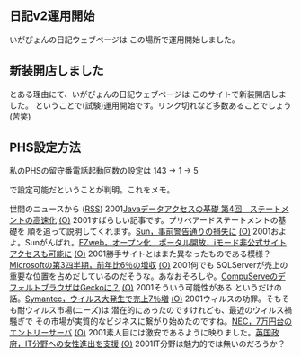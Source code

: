 ## 日記v2運用開始

いがぴょんの日記ウェブページは この場所で運用開始しました。






## 新装開店しました


とある理由にて、いがぴょんの日記ウェブページは このサイトで新装開店しました。
ということで(試験)運用開始です。リンク切れなど多数あることでしょう (苦笑)

## PHS設定方法


私のPHSの留守番電話起動回数の設定は
143 → 1 → 5


で設定可能だということが判明。これをメモ。



世間のニュースから ([RSS](ig011019-news.xml)) 2001[Javaデータアクセスの基礎 第4回　ステートメントの高速化](http://www.atmarkit.co.jp/fjava/rensai/jdbc04/jdbc04_1.html) [(O)](http://www.atmarkit.co.jp/fjava/rensai/jdbc04/jdbc04_1.html) 2001すばらしい記事です。プリペアードステートメントの基礎を 順を追って説明してくれます。[Sun，事前警告通りの損失に](http://www.zdnet.co.jp/news/0110/19/b_1018_06.html) [(O)](http://www.zdnet.co.jp/news/0110/19/b_1018_06.html) 2001およよ。Sunがんばれ。[EZweb，オープン化　ポータル開放，iモード非公式サイトアクセスも可能に](http://www.zdnet.co.jp/news/bursts/0110/18/kddi.html) [(O)](http://www.zdnet.co.jp/news/bursts/0110/18/kddi.html) 2001勝手サイトとはまた異なったものである模様？[Microsoftの第3四半期，前年比6％の増収](http://www.zdnet.co.jp/news/0110/19/b_1018_03.html) [(O)](http://www.zdnet.co.jp/news/0110/19/b_1018_03.html) 2001何でも SQLServerが売上の重要な位置を占めだしているのだそうな。あなおそろしや。[CompuServeのデフォルトブラウザはGeckoに？](http://www.zdnet.co.jp/news/0110/19/b_1018_11.html) [(O)](http://www.zdnet.co.jp/news/0110/19/b_1018_11.html) 2001そういう可能性がある というだけの話。[Symantec，ウイルス大発生で売上7％増](http://www.zdnet.co.jp/news/0110/19/b_1018_17.html) [(O)](http://www.zdnet.co.jp/news/0110/19/b_1018_17.html) 2001ウィルスの功罪。そもそも耐ウィルス市場(ニーズ)は 潜在的にあったのですけれども、最近のウィルス禍騒ぎで その市場が実質的なビジネスに繋がり始めたのですね。[NEC，7万円台のエントリーサーバ](http://www.zdnet.co.jp/news/bursts/0110/19/nec.html) [(O)](http://www.zdnet.co.jp/news/bursts/0110/19/nec.html) 2001素人目には激安であるように映りました。[英国政府，IT分野への女性進出を支援](http://www.zdnet.co.jp/news/0110/19/b_1018_14.html) [(O)](http://www.zdnet.co.jp/news/0110/19/b_1018_14.html) 2001IT分野は魅力的では無いのだろうか？